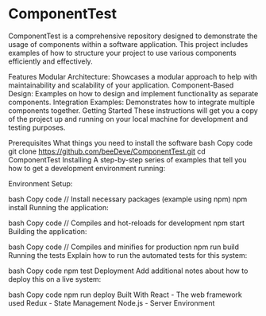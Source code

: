 # ComponentTest
ComponentTest is a comprehensive repository designed to demonstrate the usage of components within a software application. This project includes examples of how to structure your project to use various components efficiently and effectively.

Features
Modular Architecture: Showcases a modular approach to help with maintainability and scalability of your application.
Component-Based Design: Examples on how to design and implement functionality as separate components.
Integration Examples: Demonstrates how to integrate multiple components together.
Getting Started
These instructions will get you a copy of the project up and running on your local machine for development and testing purposes.

Prerequisites
What things you need to install the software
bash
Copy code
git clone https://github.com/beeDeve/ComponentTest.git
cd ComponentTest
Installing
A step-by-step series of examples that tell you how to get a development environment running:

Environment Setup:

bash
Copy code
// Install necessary packages (example using npm)
npm install
Running the application:

bash
Copy code
// Compiles and hot-reloads for development
npm start
Building the application:

bash
Copy code
// Compiles and minifies for production
npm run build
Running the tests
Explain how to run the automated tests for this system:

bash
Copy code
npm test
Deployment
Add additional notes about how to deploy this on a live system:

bash
Copy code
npm run deploy
Built With
React - The web framework used
Redux - State Management
Node.js - Server Environment
